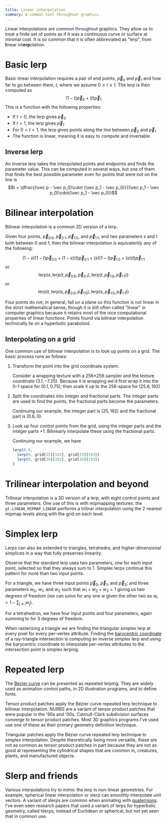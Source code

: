 ```yaml
---
title: Linear interpolation
summary: A common tool throughout graphics.
...
```


Linear interpolations are common throughout graphics.
They allow us to treat a finite set of points as if it was a continuous curve or surface at minimal cost.
It is so common that it is often abbreviated as "lerp", from **l**inear int**erp**olation.

# Basic lerp

Basic linear interpolation requires a pair of end points, $\vec p_0$ and $\vec p_1$
and how far to go between them, $t$, where we assume $0 \le t \le 1$.
The lerp is then computed as $$(1-t)\vec p_0 + (t)\vec p_1$$
This is a function with the following properties:

- If $t=0$, the lerp gives $\vec p_0$
- If $t=1$, the lerp gives $\vec p_1$
- For $0 < t < 1$, the lerp gives points along the line between $\vec p_0$ and $\vec p_1$
- The function is linear, meaning it is easy to compute and invertable

## Inverse lerp

An inverse lerp takes the interpolated points and endpoints and finds the parameter value.
This can be computed in several ways,
but one of them that finds the best possible parameter even for points that were not on the line is
$$t = \dfrac{(\vec p - \vec p_0)\cdot (\vec p_1 - \vec p_0)}{(\vec p_1 - \vec p_0)\cdot(\vec p_1 - \vec p_0)}$$


# Bilinear interpolation

Bilinear interpolation is a common 2D version of a lerp.

Given four points, $\vec p_{0\,0}$, $\vec p_{0\,1}$, $\vec p_{1\,0}$, and $\vec p_{1\,1}$;
and two parameters $s$ and $t$ both between 0 and 1,
then the bilinear interpolation
is equivalently any of the following:

$$(1-s)(1-t)\vec p_{0\,0} + (1-s)(t)\vec p_{0\,1} + (s)(1-t)\vec p_{1\,0} + (s)(t)\vec p_{1\,1}$$
or
$$\mathrm{lerp}\big(s, \mathrm{lerp}(t, \vec p_{0\,0}, \vec p_{0\,1}), \mathrm{lerp}(t, \vec p_{1\,0}, \vec p_{1\,1})\big)$$
or
$$\mathrm{lerp}\big(t, \mathrm{lerp}(s, \vec p_{0\,0}, \vec p_{1\,0}), \mathrm{lerp}(s, \vec p_{1\,0}, \vec p_{1\,1})\big)$$

Four points do not, in general, fall on a plane so this function is not linear in the strict mathematical sense,
though it is still often called "linear" in computer graphics because it retains most of the nice computational properties of linear functions.
Points found via bilinear interpolation technically lie on a hyperbolic paraboloid.

## Interpolating on a grid

One common use of bilinear interpolation is to look up points on a grid.
The basic process runs as follows:

1. Transform the point into the grid coordinate system.

    <div class="example">
    
    Consider a wrapping texture with a 256×256 sampler and the texture coordinate $(3.1, -7.25)$.
    Because it is wrapping we'd first wrap it into the 0–1 space for $(0.1, 0.75)$;
    then scale it up to the 256-space for $(25.6, 192)$
    
    </div>
    
2. Split the coordinates into integer and fractional parts.
    The integer parts are used to find the points, the fractional parts become the parameters.
  
    <div class="example">
    
    Continuing our example, the integer part is $(25,192)$ and the fractional part is $(0.6, 0)$.
    
    </div>

3. Look up four control points from the grid, using the integer parts and the integer parts +1.
    Bilinearly interpolate these using the fractional parts.
    
    <div class="example">
    
    Continuing our example, we have
    
    ````js
    lerp(0.6,
      lerp(0, grid[25][192], grid[25][193])
      lerp(0, grid[26][192], grid[26][193])
    )
    ````
    
    </div>


# Trilinear interpolation and beyond

Trilinear interpolation is a 3D version of a lerp,
with eight control points and three parameters.
One use of this is with mipmapping textures:
the `gl.LINEAR_MIPMAP_LINEAR` performs a trilinar interpolation
using the 2 nearest mipmap levels
along with the grid on each level.

# Simplex lerp

Lerps can also be extended to triangles, tetrahedra, and higher-dimensional simplices
in a way that fully preserves linearity.

Observe that the standard lerp uses two parameters, one for each input point,
selected so that they always sum to 1.
Simplex lerps continue this pattern for more than two input points.

For a triangle, we have three input points $\vec p_0$, $\vec p_1$, and $\vec p_2$;
and three parameters $w_0$, $w_1$, and $w_2$ such that $w_1 + w_2 + w_3 = 1$
giving us two degrees of freedom (we can solve for any one $w$ given the other two as $w_i = 1 - \sum_{j\ne i} w_j$).

For a tetrahedron, we have four input points and four parameters, again summing to  for 3 degrees of freedom.

When rasterizing a triangle we are finding the triangular simplex lerp at every pixel for every per-vertex attribute.
Finding the [barycentric coordinate](rays.html#inverse-mapping-and-barycentric-coordinates) of a ray-triangle intersection is computing an inverse simplex lerp and using the barycentric coordinate to interpolate per-vertex attributes to the intersection point is simplex lerping.


# Repeated lerp

The [Bézier curve](bezier.html) can be presented as repeated lerping.
They are widely used as animation control paths, in 2D illustration programs, and to define fonts.

Tensor product patches apply the Bézier curve repeated lerp technique to bilinear interpolation.
NURBS are a variant of tensor product patches that were popular in the '90s and '00s.
Catmull-Clark subdivision surfaces converge to tensor product patches.
Most 3D graphics programs I've used use one of these as their primary geometry definition technique.

Triangular patches apply the Bézier curve repeated lerp technique to simplex interpolation.
Despite theoretically being more versatile, these are not as common as tensor product patches
in part because they are not as good at representing the cylindrical shapes that are common in, creatures, plants, and manufactured objects.

# Slerp and friends

Various interpolations try to mimic the lerp in non-linear geometries.
For example, spherical linear interpolation or slerp can smoothly interpolate unit vectors.
A variant of slerps are common when animating with [quaternions](quaternions.html#slerp).
I've even seen research papers that used a variant of lerps for hyperbolic geometry, called hlerps, instead of Euclidean or spherical, but not yet seen that in common use.
